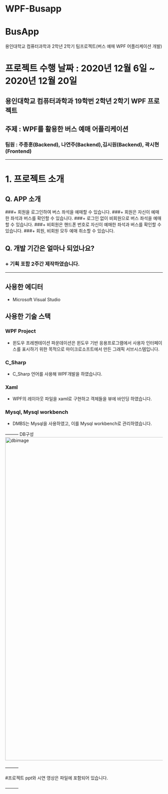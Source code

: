 # WPF-Busapp

# BusApp
용인대학교 컴퓨터과학과 2학년 2학기 팀프로젝트(버스 예매 WPF 어플리케이션 개발)
# 프로젝트 수행 날짜 : 2020년 12월 6일 ~ 2020년 12월 20일
## **용인대학교 컴퓨터과학과 19학번 2학년 2학기 WPF 프로젝트**
## 주제 : **WPF**를 활용한 버스 예매 어플리케이션
### 팀원 : 주종훈(Backend), 나연주(Backend),김시원(Backend), 곽시현(Frontend)

----------
# 1. 프로젝트 소개

## Q. **APP 소개**
###+ 회원을 로그인하여 버스 좌석을 예매할 수 있습니다.
###+ 회원은 자신이 예매한 좌석과 버스를 확인할 수 있습니다.
###+ 로그인 없이 비회원으로 버스 좌석을 예매할 수 있습니다.
###+ 비회원은 핸드폰 번호로 자신이 예매한 좌석과 버스를 확인할 수 있습니다.
###+ 회원, 비회원 모두 예매 취소할 수 있습니다.

## Q. **개발 기간은 얼마나 되었나요?**
### + 기획 포함 2주간 제작하였습니다.

----------
## **사용한 에디터**

+ Microsoft Visual Studio

## **사용한 기술 스택**

### WPF Project
+ 윈도우 프레젠테이션 파운데이션은 윈도우 기반 응용프로그램에서 사용자 인터페이스를 표시하기 위한 목적으로 마이크로소프트에서 만든 그래픽 서브시스템입니다.

### C_Sharp
+ C_Sharp 언어를 사용해 WPF개발을 하였습니다.

### Xaml
+ WPF의 레이아웃 파일을 xaml로 구현하고 객체들을 뷰에 바인딩 하였습니다.

### Mysql, Mysql workbench
+ DMBS는 Mysql을 사용하였고, 이를 Mysql workbench로 관리하였습니다.


———
DB구성
<img width="1030" alt="dbimage" src="https://user-images.githubusercontent.com/85150438/224631826-b726282b-7b29-415a-b907-ca6ac103a128.png">


———

#프로젝트 ppt와 시연 영상은 파일에 포함되어 있습니다.

———
